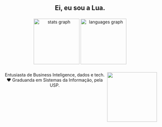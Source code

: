 <h2 align="center">Ei, eu sou a Lua.</h2>

###

<div align="center">
  <img src="https://github-readme-stats.vercel.app/api?username=thelua&hide_title=false&hide_rank=false&show_icons=true&include_all_commits=true&count_private=true&disable_animations=false&theme=dracula&locale=en&hide_border=true" height="150" alt="stats graph"  />
  <img src="https://github-readme-stats.vercel.app/api/top-langs?username=thelua&locale=en&hide_title=false&layout=compact&card_width=320&langs_count=5&theme=dracula&hide_border=true" height="150" alt="languages graph"  />
</div>

###

<img align="right" height="163" src="https://media2.giphy.com/media/v1.Y2lkPTc5MGI3NjExYXkyYTl0bTBxbm8zeTJwZ2RzZGlmbnFjM2N2ejI4azhycXN2eDhqaCZlcD12MV9pbnRlcm5hbF9naWZfYnlfaWQmY3Q9Zw/LWJ7cKyiWPCnVyuAhT/giphy.gif"  />

###

<p align="center">Entusiasta de Business Inteligence, dados e tech. ❤︎ Graduanda em Sistemas da Informação, pela USP.</p>

###
